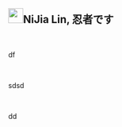 <h2><a id="user-content-nijia-lin-忍者です" class="anchor" aria-hidden="true" href="#nijia-lin-忍者です"><span aria-hidden="true" class="octicon octicon-link"></span></a>
<a target="_blank" rel="noopener noreferrer" href="https://camo.githubusercontent.com/01e9ba6b3682563717a394a70006e1bda9d7cc5daef1f24c5afb1f1e8750ae15/68747470733a2f2f7370726f66696c652e6c696e652d7363646e2e6e65742f30684b76546f6b4c793946466c3546675055617842714a676c47467a4e615a30314c584852616278684654446c4e493174614269565a61423543536a74484a31594a41434a534e307846486a703142574d5f5a30446f6258346d536d35454a466f4955336c627667"><img src="https://camo.githubusercontent.com/01e9ba6b3682563717a394a70006e1bda9d7cc5daef1f24c5afb1f1e8750ae15/68747470733a2f2f7370726f66696c652e6c696e652d7363646e2e6e65742f30684b76546f6b4c793946466c3546675055617842714a676c47467a4e615a30314c584852616278684654446c4e493174614269565a61423543536a74484a31594a41434a534e307846486a703142574d5f5a30446f6258346d536d35454a466f4955336c627667" width="30" height="30" data-canonical-src="https://sprofile.line-scdn.net/0hKvTokLy9FFl5FgPUaxBqJglGFzNaZ01LXHRabxhFTDlNI1taBiVZaB5CSjtHJ1YJACJSN0xFHjp1BWM_Z0DobX4mSm5EJFoIU3lbvg" style="max-width: 100%;"></a>NiJia Lin, 忍者です</h2><br><p>df</p>
<br /><p>sdsd</p>
<br /><p>dd</p>
